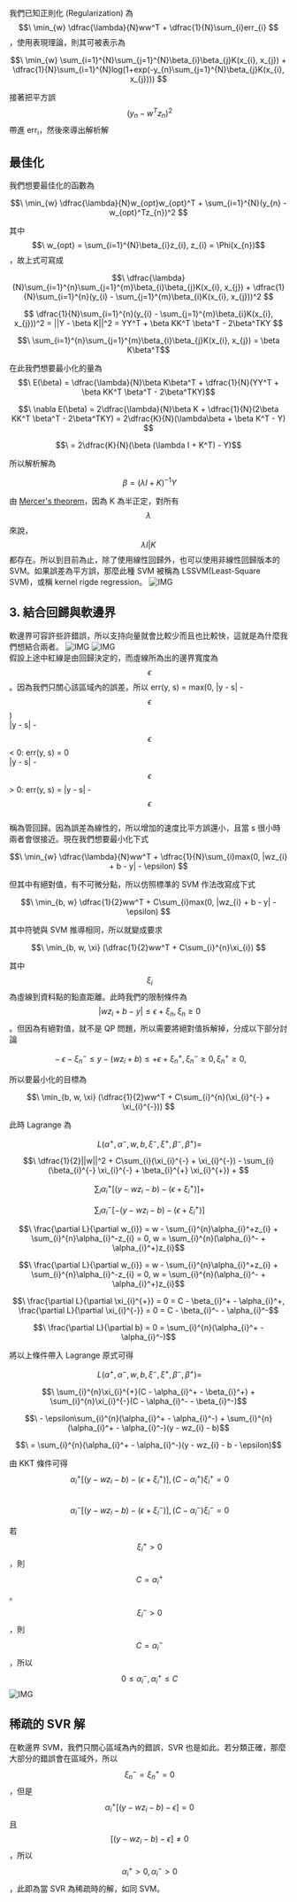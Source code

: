 我們已知正則化 (Regularization) 為 $$\ \min_{w} \dfrac{\lambda}{N}ww^T + \dfrac{1}{N}\sum_{i}err_{i} $$ ，使用表現理論，則其可被表示為

$$\ \min_{w} \sum_{i=1}^{N}\sum_{j=1}^{N}\beta_{i}\beta_{j}K(x_{i}, x_{j}) + \dfrac{1}{N}\sum_{i=1}^{N}log(1+exp(-y_{n}\sum_{j=1}^{N}\beta_{j}K(x_{i}, x_{j}))) $$ 

接著把平方誤 $$\ (y_{n} - w^Tz_{n})^2 $$ 帶進 err<sub>i</sub>，然後來導出解析解

## 最佳化
我們想要最佳化的函數為

$$\ \min_{w} \dfrac{\lambda}{N}w_{opt}w_{opt}^T +  \sum_{i=1}^{N}(y_{n} - w_{opt}^Tz_{n})^2 $$ 

其中 $$\ w_{opt} = \sum_{i=1}^{N}\beta_{i}z_{i}, z_{i} = \Phi(x_{n})$$ ，故上式可寫成

$$\ \dfrac{\lambda}{N}\sum_{i=1}^{n}\sum_{j=1}^{m}\beta_{i}\beta_{j}K(x_{i}, x_{j}) + \dfrac{1}{N}\sum_{i=1}^{n}(y_{i} - \sum_{j=1}^{m}\beta_{i}K(x_{i}, x_{j}))^2 $$ 

$$ \dfrac{1}{N}\sum_{i=1}^{n}(y_{i} - \sum_{j=1}^{m}\beta_{i}K(x_{i}, x_{j}))^2 = ||Y - \beta K||^2 = YY^T + \beta KK^T \beta^T - 2\beta^TKY $$ 

$$\ \sum_{i=1}^{n}\sum_{j=1}^{m}\beta_{i}\beta_{j}K(x_{i}, x_{j}) = \beta K\beta^T$$

在此我們想要最小化的量為
$$\ E(\beta) = \dfrac{\lambda}{N}\beta K\beta^T + \dfrac{1}{N}(YY^T + \beta KK^T \beta^T - 2\beta^TKY)$$

$$\ \nabla E(\beta) = 2\dfrac{\lambda}{N}\beta K + \dfrac{1}{N}(2\beta KK^T \beta^T - 2\beta^TKY) = 2\dfrac{K}{N}(\lambda\beta + \beta K^T - Y) $$

$$\ = 2\dfrac{K}{N}(\beta (\lambda I + K^T) - Y)$$

所以解析解為

$$\ \beta = (\lambda I + K)^{-1} Y$$

由 [Mercer's theorem](https://en.wikipedia.org/wiki/Mercer%27s_theorem)，因為 K 為半正定，對所有 $$\lambda $$ 來說，$$ \lambda I|K $$ 都存在。所以到目前為止，除了使用線性回歸外，也可以使用非線性回歸版本的 SVM。如果誤差為平方誤，那麼此種 SVM 被稱為 LSSVM(Least-Square SVM)，或稱 kernel rigde regression。
![IMG](https://github.com/JrPhy/MachineLearning/blob/master/Support%20Vector%20Machine/img/LSSVM.jpg)
## 3. 結合回歸與軟邊界
軟邊界可容許些許錯誤，所以支持向量就會比較少而且也比較快，這就是為什麼我們想結合兩者。
![IMG](https://github.com/JrPhy/MachineLearning/blob/master/Support%20Vector%20Machine/img/Gauss-LSSVM.jpg)
![IMG](https://github.com/JrPhy/MachineLearning/blob/master/Support%20Vector%20Machine/img/regre_soft_margin.jpg)\
假設上途中紅線是由回歸決定的，而虛線所為出的邊界寬度為 $$\ \epsilon $$。因為我們只關心該區域內的誤差，所以 err(y, s) = max(0, |y - s| - $$\ \epsilon $$)\
|y - s| - $$\ \epsilon $$ < 0: err(y, s) = 0\
|y - s| - $$\ \epsilon $$ > 0: err(y, s) = |y - s| - $$\ \epsilon $$\
稱為管回歸。因為誤差為線性的，所以增加的速度比平方誤還小，且當 s 很小時兩者會很接近。現在我們想要最小化下式

$$\ \min_{w} \dfrac{\lambda}{N}ww^T + \dfrac{1}{N}\sum_{i}max(0, |wz_{i} + b - y| - \epsilon) $$ 

但其中有絕對值，有不可微分點，所以仿照標準的 SVM 作法改寫成下式

$$\ \min_{b, w} \dfrac{1}{2}ww^T + C\sum_{i}max(0, |wz_{i} + b - y| - \epsilon) $$ 

其中符號與 SVM 推導相同，所以就變成要求

$$\ \min_{b, w, \xi} (\dfrac{1}{2}ww^T + C\sum_{i}^{n}\xi_{i}) $$ 

其中 $$\ \xi_{i} $$ 為虛線到資料點的鉛直距離。此時我們的限制條件為 $$\ |wz_{i} + b - y| ≤ \epsilon + \xi_{n}, \xi_{n} ≥ 0 $$ 。但因為有絕對值，就不是 QP 問題，所以需要將絕對值拆解掉，分成以下部分討論

$$\ -\epsilon - \xi_{n}^{-} ≤ y - (wz_{i} + b) ≤ +\epsilon + \xi_{n}^{+}, \xi_{n}^{-} ≥ 0, \xi_{n}^{+} ≥ 0, $$ 

所以要最小化的目標為

$$\ \min_{b, w, \xi} (\dfrac{1}{2}ww^T + C\sum_{i}^{n}(\xi_{i}^{-} + \xi_{i}^{-})) $$ 

此時 Lagrange 為

$$\ L(\alpha^+, \alpha^-, w, b, \xi^-, \xi^+, \beta^-, \beta^+) = $$ 

$$\ \dfrac{1}{2}||w||^2 + C\sum_{i}(\xi_{i}^{-} + \xi_{i}^{-}) - \sum_{i}(\beta_{i}^{-} \xi_{i}^{-} + \beta_{i}^{+} \xi_{i}^{+}) + $$ 

$$\ \sum_{i}\alpha_{i}^+[(y - wz_{i} - b) - (\epsilon + \xi_{i}^{+})] + $$ 

$$\ \sum_{i}\alpha_{i}^-[-(y - wz_{i} - b) - (\epsilon + \xi_{i}^{+})]$$ 

$$\ \frac{\partial L}{\partial w_{i}} = w - \sum_{i}^{n}\alpha_{i}^+z_{i} + \sum_{i}^{n}\alpha_{i}^-z_{i} = 0, w = \sum_{i}^{n}(\alpha_{i}^- + \alpha_{i}^+)z_{i}$$ 

$$\ \frac{\partial L}{\partial w_{i}} = w - \sum_{i}^{n}\alpha_{i}^+z_{i} + \sum_{i}^{n}\alpha_{i}^-z_{i} = 0, w = \sum_{i}^{n}(\alpha_{i}^- + \alpha_{i}^+)z_{i}$$ 

$$\ \frac{\partial L}{\partial \xi_{i}^{+}} = 0 = C - \beta_{i}^+ - \alpha_{i}^+, \frac{\partial L}{\partial \xi_{i}^{-}} = 0 = C - \beta_{i}^- - \alpha_{i}^-$$ 

$$\ \frac{\partial L}{\partial b} = 0 = \sum_{i}^{n}(\alpha_{i}^+ - \alpha_{i}^-)$$ 

將以上條件帶入 Lagrange 原式可得

$$\ L(\alpha^+, \alpha^-, w, b, \xi^-, \xi^+, \beta^-, \beta^+) = $$ 

$$\ \sum_{i}^{n}\xi_{i}^{+}(C - \alpha_{i}^+ - \beta_{i}^+) + \sum_{i}^{n}\xi_{i}^{-}(C - \alpha_{i}^- - \beta_{i}^-)$$ 

$$\ - \epsilon\sum_{i}^{n}(\alpha_{i}^+ - \alpha_{i}^-) + \sum_{i}^{n}(\alpha_{i}^+ - \alpha_{i}^-)(y - wz_{i} - b)$$ 

$$\ = \sum_{i}^{n}(\alpha_{i}^+ - \alpha_{i}^-)(y - wz_{i} - b - \epsilon)$$ 

由 KKT 條件可得\
$$\ \alpha_{i}^+[(y - wz_{i} - b) - (\epsilon + \xi_{i}^{+})], (C - \alpha_{i}^+)\xi_{i}^{+} = 0$$\
$$\ \alpha_{i}^-[(y - wz_{i} - b) - (\epsilon + \xi_{i}^{-})], (C - \alpha_{i}^-)\xi_{i}^{-} = 0$$

若 $$\ \xi_{i}^{+} > 0 $$，則 $$\ C = \alpha_{i}^+$$。
$$\ \xi_{i}^{-} > 0 $$，則 $$\ C = \alpha_{i}^-$$，所以 $$\ 0 ≤ \alpha_{i}^-, \alpha_{i}^+ ≤ C$$
![IMG](https://github.com/JrPhy/MachineLearning/blob/master/Support%20Vector%20Machine/img/SVM_SVR.jpg)
## 稀疏的 SVR 解
在軟邊界 SVM，我們只關心區域為內的錯誤，SVR 也是如此。若分類正確，那麼大部分的錯誤會在區域外，所以 $$\ \xi_{n}^{-} = \xi_{n}^{+} = 0 $$，但是
$$\ \alpha_{i}^+[(y - wz_{i} - b) - \epsilon] = 0 $$ 且 $$\ [(y - wz_{i} - b) - \epsilon] ≠ 0 $$，所以 $$\ \alpha_{i}^+ > 0, \alpha_{i}^- > 0 $$，此即為當 SVR 為稀疏時的解，如同 SVM。
